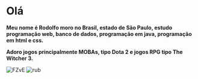 #  Olá
**Meu nome é Rodolfo moro no Brasil, estado de São Paulo, estudo programação web, banco de dados, programação em java, programação em html e css.**

**Adoro jogos principalmente MOBAs, tipo Dota 2 e jogos RPG tipo The Witcher 3.**

![FZvE](https://user-images.githubusercontent.com/105561874/191003711-c999ca37-643b-4138-8994-a8d1cc5aa356.gif)
![rub](https://user-images.githubusercontent.com/105561874/191004156-d6b1d7d9-c3a0-4571-9e5a-8da2d0c302d1.gif)

